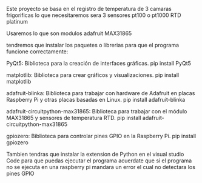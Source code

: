 Este proyecto se basa en el registro de temperatura de 3 camaras frigorificas 
lo que necesitaremos sera 3 sensores pt100 o pt1000 RTD platinum

Usaremos lo que son modulos adafruit MAX31865

tendremos que instalar los paquetes o librerias para que el programa funcione correctamente:

PyQt5: Biblioteca para la creación de interfaces gráficas.
pip install PyQt5

matplotlib: Biblioteca para crear gráficos y visualizaciones.
pip install matplotlib

adafruit-blinka: Biblioteca para trabajar con hardware de Adafruit en placas Raspberry Pi y otras placas basadas en Linux.
pip install adafruit-blinka

adafruit-circuitpython-max31865: Biblioteca para trabajar con el módulo MAX31865 y sensores de temperatura RTD.
pip install adafruit-circuitpython-max31865

gpiozero: Biblioteca para controlar pines GPIO en la Raspberry Pi.
pip install gpiozero

Tambien tendras que instalar la extension de Python en el visual studio Code para que puedas ejecutar el programa
acuerdate que si el programa no se ejecuta en una raspberry pi mandara un error el cual no detectara los pines GPIO
